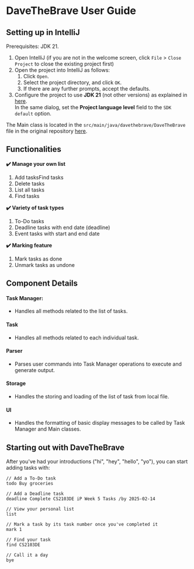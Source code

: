 # DaveTheBrave User Guide

## Setting up in IntelliJ

Prerequisites: JDK 21.

1. Open IntelliJ (if you are not in the welcome screen, click `File` > `Close Project` to close the existing project first)
1. Open the project into IntelliJ as follows:
    1. Click `Open`.
    1. Select the project directory, and click `OK`.
    1. If there are any further prompts, accept the defaults.
1. Configure the project to use **JDK 21** (not other versions) as explained in [here](https://www.jetbrains.com/help/idea/sdk.html#set-up-jdk).<br>
   In the same dialog, set the **Project language level** field to the `SDK default` option.

The Main class is located in the `src/main/java/davethebrave/DaveTheBrave` file in the original repository [here](https://github.com/Jen999/ip).

## Functionalities
**✔️ Manage your own list**
1.  Add tasksFind tasks
2. Delete tasks
3. List all tasks
4. Find tasks

**✔️ Variety of task types**
1. To-Do tasks
2. Deadline tasks with end date (deadline)
3. Event tasks with start and end date

**✔️ Marking feature**
1. Mark tasks as done
2. Unmark tasks as undone

## Component Details
#### Task Manager:
- Handles all methods related to the list of tasks.
#### Task
- Handles all methods related to each individual task.
#### Parser
- Parses user commands into Task Manager operations to execute and generate output.
#### Storage
- Handles the storing and loading of the list of task from local file.
#### UI
- Handles the formatting of basic display messages to be called by Task Manager and Main classes.

## Starting out with DaveTheBrave
After you've had your introductions ("hi", "hey", "hello", "yo"), you can start adding tasks with:
```
// Add a To-Do task
todo Buy groceries

// Add a Deadline task
deadline Complete CS2103DE iP Week 5 Tasks /by 2025-02-14

// View your personal list
list

// Mark a task by its task number once you've completed it
mark 1

// Find your task
find CS2103DE

// Call it a day
bye
```
